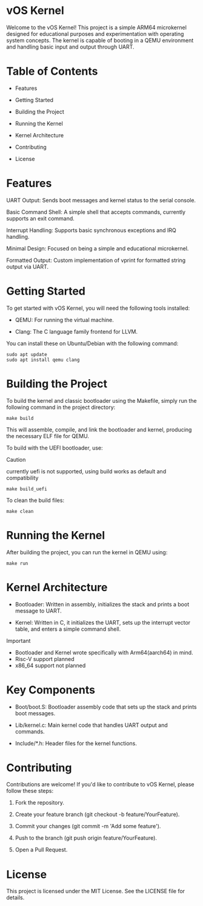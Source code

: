 # vOS Kernel

Welcome to the vOS Kernel! This project is a simple ARM64 microkernel designed for educational purposes and experimentation with operating system concepts. The kernel is capable of booting in a QEMU environment and handling basic input and output through UART.

# Table of Contents

* Features

* Getting Started

* Building the Project

* Running the Kernel

* Kernel Architecture

* Contributing

* License


# Features
UART Output: Sends boot messages and kernel status to the serial console.

Basic Command Shell: A simple shell that accepts commands, currently supports an exit command.

Interrupt Handling: Supports basic synchronous exceptions and IRQ handling.

Minimal Design: Focused on being a simple and educational microkernel.

Formatted Output: Custom implementation of vprint for formatted string output via UART.


# Getting Started

To get started with vOS Kernel, you will need the following tools installed:

* QEMU: For running the virtual machine.

* Clang: The C language family frontend for LLVM.


You can install these on Ubuntu/Debian with the following command:
```
sudo apt update
sudo apt install qemu clang
```
# Building the Project

To build the kernel and classic bootloader using the Makefile, simply run the following command in the project directory:
```
make build
```
This will assemble, compile, and link the bootloader and kernel, producing the necessary ELF file for QEMU.

To build with the UEFI bootloader, use:
> [!CAUTION]
> currently uefi is not supported, using build works as default and compatibility
```
make build_uefi
```
To clean the build files:
```
make clean
```
# Running the Kernel

After building the project, you can run the kernel in QEMU using:
```
make run
```
# Kernel Architecture

* Bootloader: Written in assembly, initializes the stack and prints a boot message to UART.

* Kernel: Written in C, it initializes the UART, sets up the interrupt vector table, and enters a simple command shell.
> [!IMPORTANT]
> * Bootloader and Kernel wrote specifically with Arm64(aarch64) in mind.
> * Risc-V support planned
> * x86_64 support not planned

# Key Components

* Boot/boot.S: Bootloader assembly code that sets up the stack and prints boot messages.

* Lib/kernel.c: Main kernel code that handles UART output and commands.

* Include/*.h: Header files for the kernel functions.


# Contributing

Contributions are welcome! If you'd like to contribute to vOS Kernel, please follow these steps:

1. Fork the repository.


2. Create your feature branch (git checkout -b feature/YourFeature).


3. Commit your changes (git commit -m 'Add some feature').


4. Push to the branch (git push origin feature/YourFeature).


5. Open a Pull Request.



# License

This project is licensed under the MIT License. See the LICENSE file for details.

